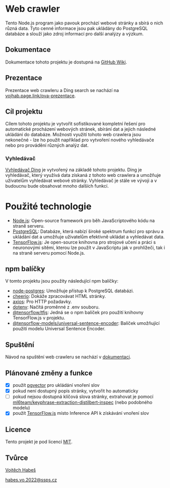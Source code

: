 # Web crawler

Tento Node.js program jako pavouk prochází webové stránky a sbírá o nich různá data. Tyto cenné informace jsou pak ukládány do PostgreSQL databáze a slouží jako zdroj informací pro další analýzy a výzkum.

## Dokumentace

Dokumentace tohoto projektu je dostupná na [GitHub Wiki](https://github.com/vojhab/web-crawler/wiki).

## Prezentace

Prezentace web crawleru a Ding search se nachází na [vojhab.page.link/pva-prezentace](https://vojhab.page.link/pva-prezentace).

## Cíl projektu

Cílem tohoto projektu je vytvořit sofistikované kompletní řešení pro automatické procházení webových stránek, sbírání dat a jejich následné ukládání do databáze. Možnosti využití tohoto web crawlera jsou nekonečné - lze ho použít například pro vytvoření nového vyhledávače nebo pro provádění různých analýz dat.

### Vyhledávač

[Vyhledávač Ding](https://github.com/vojhab/ding-search) je vytvořený na základě tohoto projektu. Ding je vyhledávač, který využívá data získaná z tohoto web crawlera a umožňuje uživatelům vyhledávat webové stránky. Vyhledávač je stále ve vývoji a v budoucnu bude obsahovat mnoho dalších funkcí.

# Použité technologie

- [Node.js](https://nodejs.org): Open-source framework pro běh JavaScriptového kódu na straně serveru.
- [PostgreSQL](https://www.postgresql.org): Databáze, která nabízí široké spektrum funkcí pro správu a ukládání dat a umožňuje uživatelům efektivně ukládat a vyhledávat data.
- [TensorFlow.js](https://www.tensorflow.org/js): Je open-source knihovna pro strojové učení a práci s neuronovými sítěmi, kterou lze použít v JavaScriptu jak v prohlížeči, tak i na straně serveru pomocí Node.js.

## npm balíčky

V tomto projektu jsou použity následující npm balíčky:

- [node-postgres](https://www.npmjs.com/package/pg): Umožňuje přístup k PostgreSQL databázi.
- [cheerio](https://www.npmjs.com/package/cheerio): Dokáže zpracovávat HTML stránky.
- [axios](https://www.npmjs.com/package/axios): Pro HTTP požadavky.
- [dotenv](https://www.npmjs.com/package/dotenv): Načítá proměnné z .env souboru.
- [@tensorflow/tfjs](https://www.npmjs.com/package/@tensorflow/tfjs): Jedná se o npm balíček pro použití knihovny TensorFlow.js v projektu.
- [@tensorflow-models/universal-sentence-encoder](https://www.npmjs.com/package/@tensorflow-models/universal-sentence-encoder): Balíček umožňující použití modelu Universal Sentence Encoder.

## Spuštění

Návod na spuštění web crawleru se nachází v [dokumentaci](https://github.com/vojhab/web-crawler/wiki/Spuštěn%C3%AD).

## Plánované změny a funkce

- [x] použít [pgvector](https://github.com/pgvector/pgvector) pro ukládání vnoření slov
- [x] pokud není dostupný popis stránky, vytvořit ho automaticky
- [ ] pokud nejsou dostupná klíčová slova stránky, extrahovat je pomocí [ml6team/keyphrase-extraction-distilbert-inspec](https://huggingface.co/ml6team/keyphrase-extraction-distilbert-inspec) (nebo podobného modelu)
- [x] použít [TensorFlow.js](https://www.tensorflow.org/js) místo Inference API k získávání vnoření slov

## Licence

Tento projekt je pod licencí [MIT](LICENSE).

## Tvůrce

[Vojtěch Habeš](https://www.github.com/vojhab)

habes.vo.2022@ssps.cz
